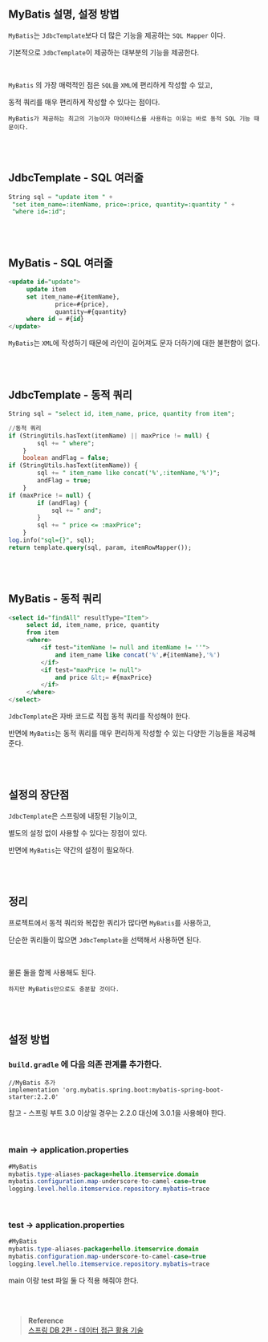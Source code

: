 ## MyBatis 설명, 설정 방법

`MyBatis`는 `JdbcTemplate`보다 더 많은 기능을 제공하는 `SQL Mapper` 이다.

기본적으로 `JdbcTemplate`이 제공하는 대부분의 기능을 제공한다.

<br/>

`MyBatis` 의 가장 매력적인 점은 `SQL`을 `XML`에 편리하게 작성할 수 있고,

동적 쿼리를 매우 편리하게 작성할 수 있다는 점이다.

```
MyBatis가 제공하는 최고의 기능이자 마이바티스를 사용하는 이유는 바로 동적 SQL 기능 때문이다.
```

<br/><br/>

## JdbcTemplate - SQL 여러줄

```sql
String sql = "update item " +
 "set item_name=:itemName, price=:price, quantity=:quantity " +
 "where id=:id";
```

<br/><br/>

## MyBatis - SQL 여러줄

```sql
<update id="update">
	 update item
	 set item_name=#{itemName},
			 price=#{price},
			 quantity=#{quantity}
	 where id = #{id}
</update>
```

`MyBatis`는 `XML`에 작성하기 때문에 라인이 길어져도 문자 더하기에 대한 불편함이 없다.

<br/><br/>

## JdbcTemplate - 동적 쿼리

```sql
String sql = "select id, item_name, price, quantity from item";

//동적 쿼리
if (StringUtils.hasText(itemName) || maxPrice != null) {
        sql += " where";
    }
    boolean andFlag = false;
if (StringUtils.hasText(itemName)) {
        sql += " item_name like concat('%',:itemName,'%')";
        andFlag = true;
    }
if (maxPrice != null) {
        if (andFlag) {
            sql += " and";
        }
        sql += " price <= :maxPrice";
    }
log.info("sql={}", sql);
return template.query(sql, param, itemRowMapper());
```

<br/><br/>

## MyBatis - 동적 쿼리

```sql
<select id="findAll" resultType="Item">
     select id, item_name, price, quantity
     from item
     <where>
         <if test="itemName != null and itemName != ''">
             and item_name like concat('%',#{itemName},'%')
         </if>
         <if test="maxPrice != null">
             and price &lt;= #{maxPrice}
         </if>
     </where>
</select>
```

`JdbcTemplate`은 자바 코드로 직접 동적 쿼리를 작성해야 한다. 

반면에 `MyBatis`는 동적 쿼리를 매우 편리하게 작성할 수 있는 다양한 기능들을 제공해준다.

<br/><br/>

## 설정의 장단점

`JdbcTemplate`은 스프링에 내장된 기능이고, 

별도의 설정 없이 사용할 수 있다는 장점이 있다. 

반면에 `MyBatis`는 약간의 설정이 필요하다.

<br/><br/>

## 정리

프로젝트에서 동적 쿼리와 복잡한 쿼리가 많다면 `MyBatis`를 사용하고, 

단순한 쿼리들이 많으면 `JdbcTemplate`을 선택해서 사용하면 된다. 

<br/>

물론 둘을 함께 사용해도 된다. 

```
하지만 MyBatis만으로도 충분할 것이다.
```


<br/><br/>


## 설정 방법

### `build.gradle` 에 다음 의존 관계를 추가한다.

```
//MyBatis 추가
implementation 'org.mybatis.spring.boot:mybatis-spring-boot-starter:2.2.0'
```

참고 - 스프링 부트 3.0 이상일 경우는 2.2.0 대신에 3.0.1을 사용해야 한다.

<br/>

### main → application.properties

```java
#MyBatis
mybatis.type-aliases-package=hello.itemservice.domain
mybatis.configuration.map-underscore-to-camel-case=true
logging.level.hello.itemservice.repository.mybatis=trace
```

<br/>

### test → application.properties

```java
#MyBatis
mybatis.type-aliases-package=hello.itemservice.domain
mybatis.configuration.map-underscore-to-camel-case=true
logging.level.hello.itemservice.repository.mybatis=trace
```

main 이랑 test 파일 둘 다 적용 해줘야 한다.

<br/><br/>

>**Reference** <br/>[스프링 DB 2편 - 데이터 접근 활용 기술](https://www.inflearn.com/course/%EC%8A%A4%ED%94%84%EB%A7%81-db-2/dashboard)

